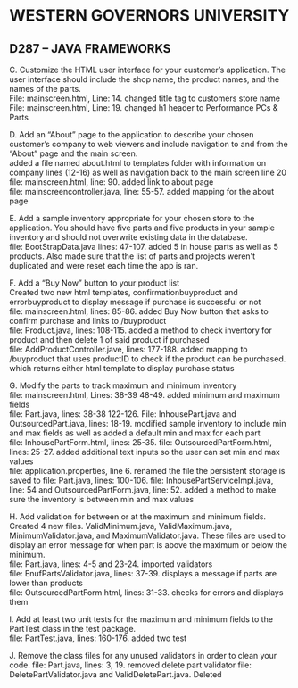 

# WESTERN GOVERNORS UNIVERSITY 
## D287 – JAVA FRAMEWORKS
C.  Customize the HTML user interface for your customer’s application. The user interface should include the shop name, the product names, and the names of the parts.  
File: mainscreen.html, Line: 14. changed title tag to customers store name  
File: mainscreen.html, Line: 19. changed h1 header to Performance PCs & Parts

D.  Add an “About” page to the application to describe your chosen customer’s company to web viewers and include navigation to and from the “About” page and the main screen.  
added a file named about.html to templates folder with information on company lines (12-16) as well as navigation back to the main screen line 20  
file: mainscreen.html, line: 90. added link to about page  
file: mainscreencontroller.java, line: 55-57. added mapping for the about page
 
E.  Add a sample inventory appropriate for your chosen store to the application. You should have five parts and five products in your sample inventory and should not overwrite existing data in the database.  
file: BootStrapData.java lines: 47-107. added 5 in house parts as well as 5 products. Also made sure that the list of parts and projects weren't duplicated and were reset each time the app is ran.

F.  Add a “Buy Now” button to your product list  
Created two new html templates, confirmationbuyproduct and errorbuyproduct to display message if purchase is successful or not  
file: mainscreen.html, lines: 85-86. added Buy Now button that asks to confirm purchase and links to /buyproduct  
file: Product.java, lines: 108-115. added a method to check inventory for product and then delete 1 of said product if purchased  
file: AddProductController.jave, lines: 177-188. added mapping to /buyproduct that uses productID to check if the product can be purchased. which returns either html template to display purchase status

G.  Modify the parts to track maximum and minimum inventory  
file: mainscreen.html, Lines: 38-39 48-49. added minimum and maximum fields  
file: Part.java, lines: 38-38 122-126. File: InhousePart.java and OutsourcedPart.java, lines: 18-19. modified sample inventory to include min and max fields as well as added a default min and max for each part  
file: InhousePartForm.html, lines: 25-35. file: OutsourcedPartForm.html, lines: 25-27. added additional text inputs so the user can set min and max values  
file: application.properties, line 6. renamed the file the persistent storage is saved to
file: Part.java, lines: 100-106. file: InhousePartServiceImpl.java, line: 54 and OutsourcedPartForm.java, line: 52. added a method to make sure the inventory is between min and max values

H.  Add validation for between or at the maximum and minimum fields.  
Created 4 new files. ValidMinimum.java, ValidMaximum.java, MinimumValidator.java, and MaximumValidator.java. These files are used to display an error message for when part is above the maximum or below the minimum.  
file: Part.java, lines: 4-5 and 23-24. imported validators  
file: EnufPartsValidator.java, lines: 37-39. displays a message if parts are lower than products  
file: OutsourcedPartForm.html, lines: 31-33. checks for errors and displays them

I.  Add at least two unit tests for the maximum and minimum fields to the PartTest class in the test package.  
file: PartTest.java, lines: 160-176. added two test

J.  Remove the class files for any unused validators in order to clean your code.
file: Part.java, lines: 3, 19. removed delete part validator
file: DeletePartValidator.java and ValidDeletePart.java. Deleted